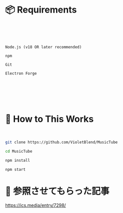 <br>

<br>

# 📦 Requirements

<br>

<br>

<br>

```
Node.js (v18 OR later recommended)

npm

Git

Electron Forge
```

<br>

<br>

<br>

<br>

# 🌳 How to This Works
<br>

```bash
git clone https://github.com/VioletBlend/MusicTube

cd MusicTube

npm install

npm start
```

# 🔎 参照させてもらった記事

https://ics.media/entry/7298/
